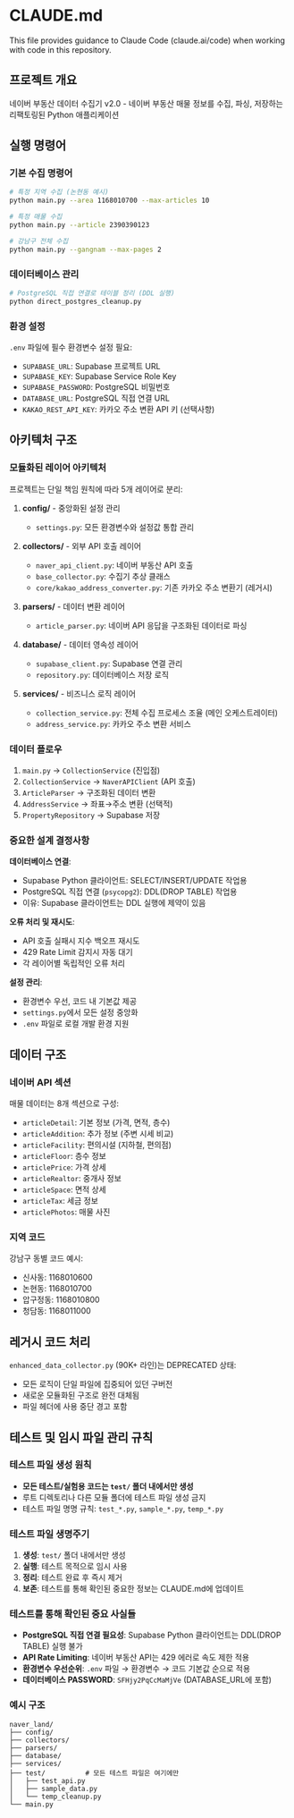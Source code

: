# CLAUDE.md

This file provides guidance to Claude Code (claude.ai/code) when working with code in this repository.

## 프로젝트 개요

네이버 부동산 데이터 수집기 v2.0 - 네이버 부동산 매물 정보를 수집, 파싱, 저장하는 리팩토링된 Python 애플리케이션

## 실행 명령어

### 기본 수집 명령어
```bash
# 특정 지역 수집 (논현동 예시)
python main.py --area 1168010700 --max-articles 10

# 특정 매물 수집
python main.py --article 2390390123

# 강남구 전체 수집
python main.py --gangnam --max-pages 2
```

### 데이터베이스 관리
```bash
# PostgreSQL 직접 연결로 테이블 정리 (DDL 실행)
python direct_postgres_cleanup.py
```

### 환경 설정
`.env` 파일에 필수 환경변수 설정 필요:
- `SUPABASE_URL`: Supabase 프로젝트 URL
- `SUPABASE_KEY`: Supabase Service Role Key  
- `SUPABASE_PASSWORD`: PostgreSQL 비밀번호
- `DATABASE_URL`: PostgreSQL 직접 연결 URL
- `KAKAO_REST_API_KEY`: 카카오 주소 변환 API 키 (선택사항)

## 아키텍처 구조

### 모듈화된 레이어 아키텍처
프로젝트는 단일 책임 원칙에 따라 5개 레이어로 분리:

1. **config/** - 중앙화된 설정 관리
   - `settings.py`: 모든 환경변수와 설정값 통합 관리

2. **collectors/** - 외부 API 호출 레이어
   - `naver_api_client.py`: 네이버 부동산 API 호출
   - `base_collector.py`: 수집기 추상 클래스
   - `core/kakao_address_converter.py`: 기존 카카오 주소 변환기 (레거시)

3. **parsers/** - 데이터 변환 레이어  
   - `article_parser.py`: 네이버 API 응답을 구조화된 데이터로 파싱

4. **database/** - 데이터 영속성 레이어
   - `supabase_client.py`: Supabase 연결 관리
   - `repository.py`: 데이터베이스 저장 로직

5. **services/** - 비즈니스 로직 레이어
   - `collection_service.py`: 전체 수집 프로세스 조율 (메인 오케스트레이터)
   - `address_service.py`: 카카오 주소 변환 서비스

### 데이터 플로우
1. `main.py` → `CollectionService` (진입점)
2. `CollectionService` → `NaverAPIClient` (API 호출)
3. `ArticleParser` → 구조화된 데이터 변환
4. `AddressService` → 좌표→주소 변환 (선택적)
5. `PropertyRepository` → Supabase 저장

### 중요한 설계 결정사항

**데이터베이스 연결**:
- Supabase Python 클라이언트: SELECT/INSERT/UPDATE 작업용
- PostgreSQL 직접 연결 (`psycopg2`): DDL(DROP TABLE) 작업용
- 이유: Supabase 클라이언트는 DDL 실행에 제약이 있음

**오류 처리 및 재시도**:
- API 호출 실패시 지수 백오프 재시도
- 429 Rate Limit 감지시 자동 대기
- 각 레이어별 독립적인 오류 처리

**설정 관리**:
- 환경변수 우선, 코드 내 기본값 제공
- `settings.py`에서 모든 설정 중앙화
- `.env` 파일로 로컬 개발 환경 지원

## 데이터 구조

### 네이버 API 섹션
매물 데이터는 8개 섹션으로 구성:
- `articleDetail`: 기본 정보 (가격, 면적, 층수)
- `articleAddition`: 추가 정보 (주변 시세 비교) 
- `articleFacility`: 편의시설 (지하철, 편의점)
- `articleFloor`: 층수 정보
- `articlePrice`: 가격 상세
- `articleRealtor`: 중개사 정보
- `articleSpace`: 면적 상세  
- `articleTax`: 세금 정보
- `articlePhotos`: 매물 사진

### 지역 코드
강남구 동별 코드 예시:
- 신사동: 1168010600
- 논현동: 1168010700  
- 압구정동: 1168010800
- 청담동: 1168011000

## 레거시 코드 처리

`enhanced_data_collector.py` (90K+ 라인)는 DEPRECATED 상태:
- 모든 로직이 단일 파일에 집중되어 있던 구버전
- 새로운 모듈화된 구조로 완전 대체됨
- 파일 헤더에 사용 중단 경고 포함

## 테스트 및 임시 파일 관리 규칙

### 테스트 파일 생성 원칙
- **모든 테스트/실험용 코드는 `test/` 폴더 내에서만 생성**
- 루트 디렉토리나 다른 모듈 폴더에 테스트 파일 생성 금지
- 테스트 파일 명명 규칙: `test_*.py`, `sample_*.py`, `temp_*.py`

### 테스트 파일 생명주기
1. **생성**: `test/` 폴더 내에서만 생성
2. **실행**: 테스트 목적으로 임시 사용
3. **정리**: 테스트 완료 후 즉시 제거
4. **보존**: 테스트를 통해 확인된 중요한 정보는 CLAUDE.md에 업데이트

### 테스트를 통해 확인된 중요 사실들
- **PostgreSQL 직접 연결 필요성**: Supabase Python 클라이언트는 DDL(DROP TABLE) 실행 불가
- **API Rate Limiting**: 네이버 부동산 API는 429 에러로 속도 제한 적용
- **환경변수 우선순위**: `.env` 파일 → 환경변수 → 코드 기본값 순으로 적용
- **데이터베이스 PASSWORD**: `SFHjy2PqCcMaMjVe` (DATABASE_URL에 포함)

### 예시 구조
```
naver_land/
├── config/
├── collectors/
├── parsers/
├── database/
├── services/
├── test/          # 모든 테스트 파일은 여기에만
│   ├── test_api.py
│   ├── sample_data.py
│   └── temp_cleanup.py
└── main.py
```